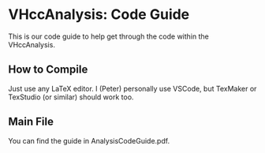 # VHccAnalysis: Code Guide
This is our code guide to help get through the code within the VHccAnalysis.

## How to Compile
Just use any LaTeX editor. I (Peter) personally use VSCode, but TexMaker or TexStudio (or similar) should work too.

## Main File
You can find the guide in AnalysisCodeGuide.pdf.
